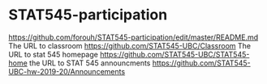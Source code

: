 # STAT545-participation
https://github.com/forouh/STAT545-participation/edit/master/README.md
The URL to classroom 
https://github.com/STAT545-UBC/Classroom
The URL to stat 545 homepage 
https://github.com/STAT545-UBC/STAT545-home
the URL to STAT 545 announcments 
https://github.com/STAT545-UBC-hw-2019-20/Announcements
